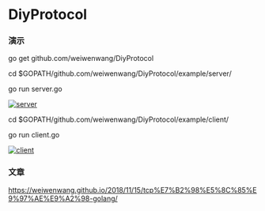 # DiyProtocol


### 演示

go get github.com/weiwenwang/DiyProtocol

cd $GOPATH/github.com/weiwenwang/DiyProtocol/example/server/

go run server.go

[![server](https://i.loli.net/2018/11/16/5bee907d09557.png)](https://asciinema.org/a/j146eF0OYuaNpOWP9qgIyspoV)



cd $GOPATH/github.com/weiwenwang/DiyProtocol/example/client/

go run client.go

[![client](https://i.loli.net/2018/11/16/5bee907d292ad.png)](https://asciinema.org/a/MFLd5a8t1ULrDnvj1m624DAaS)

### 文章

https://weiwenwang.github.io/2018/11/15/tcp%E7%B2%98%E5%8C%85%E9%97%AE%E9%A2%98-golang/
